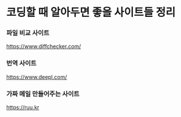 # 코딩할 때 알아두면 좋을 사이트들 정리

### 파일 비교 사이트

https://www.diffchecker.com/

### 번역 사이트

https://www.deepl.com/

### 가짜 메일 만들어주는 사이트

https://ruu.kr



